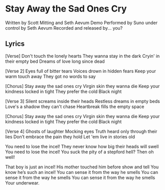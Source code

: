 # Stay Away the Sad Ones Cry

Written by Scott Mitting and Seth Aevum
Demo Performed by Suno under control by Seth Aevum
Recorded and released by... you?


## Lyrics

[Verse]
Don't touch the lonely hearts
They wanna stay in the dark
Cryin' in their empty bed
Dreams of love long since dead

[Verse 2]
Eyes full of bitter tears
Voices drown in hidden fears
Keep your warm touch away
They got no words to say

[Chorus]
Stay away the sad ones cry
Virgin skin they wanna die
Keep your kindness locked in tight
They prefer the cold
Black night

[Verse 3]
Silent screams inside their heads
Restless dreams in empty beds
Love's a shadow they can't chase
Heartbreak fills the empty space

[Chorus]
Stay away the sad ones cry
Virgin skin they wanna die
Keep your kindness locked in tight
They prefer the cold
Black night

[Verse 4]
Ghosts of laughter
Mocking eyes
Truth heard only through their lies
Don’t embrace the pain they hold
Let 'em live in stories old

You need to lose the incel!
They never know how big their heads will swell 
You need to lose the incel!
You suck the pity of a stepford hell?
Then oh well!

That boy is just an incel!
His mother touched him before show and tell
You know he’s such an incel!
You can sense it from the way he smells
You can sense it from the way he smells
You can sense it from the way he smells
Your underwear. 
